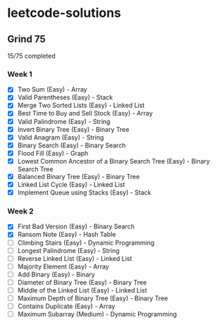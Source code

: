 # leetcode-solutions

## Grind 75

15/75 completed

### Week 1

- [x] Two Sum (Easy) - Array
- [x] Valid Parentheses (Easy) - Stack
- [x] Merge Two Sorted Lists (Easy) - Linked List
- [x] Best Time to Buy and Sell Stock (Easy) - Array
- [x] Valid Palindrome (Easy) - String
- [x] Invert Binary Tree (Easy) - Binary Tree
- [x] Valid Anagram (Easy) - String
- [x] Binary Search (Easy) - Binary Search
- [x] Flood Fill (Easy) - Graph
- [x] Lowest Common Ancestor of a Binary Search Tree (Easy) - Binary Search Tree
- [x] Balanced Binary Tree (Easy) - Binary Tree
- [x] Linked List Cycle (Easy) - Linked List
- [x] Implement Queue using Stacks (Easy) - Stack

### Week 2

- [x] First Bad Version (Easy) - Binary Search
- [x] Ransom Note (Easy) - Hash Table
- [ ] Climbing Stairs (Easy) - Dynamic Programming
- [ ] Longest Palindrome (Easy) - String
- [ ] Reverse Linked List (Easy) - Linked List
- [ ] Majority Element (Easy) - Array
- [ ] Add Binary (Easy) - Binary
- [ ] Diameter of Binary Tree (Easy) - Binary Tree
- [ ] Middle of the Linked List (Easy) - Linked List
- [ ] Maximum Depth of Binary Tree (Easy) - Binary Tree
- [ ] Contains Duplicate (Easy) - Array
- [ ] Maximum Subarray (Medium) - Dynamic Programming
